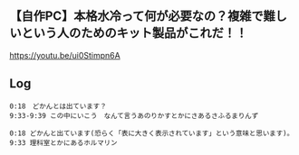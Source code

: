 ## 【自作PC】本格水冷って何が必要なの？複雑で難しいという人のためのキット製品がこれだ！！
https://youtu.be/ui0Stimpn6A

## Log
```
0:18　どかんとは出ています？
9:33-9:39 この中にいこう　なんて言うあのりかすとかにさあるさふるまりんず
```

```
0:18 どかんと出ています(恐らく「表に大きく表示されています」という意味と思います)。
9:33 理科室とかにあるホルマリン
```
